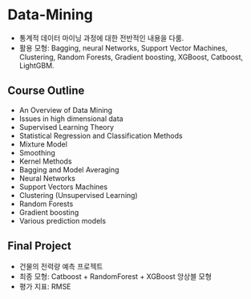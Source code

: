 # Data-Mining

- 통계적 데이터 마이닝 과정에 대한 전반적인 내용을 다룸. 
- 활용 모형: Bagging, neural Networks, Support Vector Machines, Clustering, Random Forests, Gradient boosting, XGBoost, Catboost, LightGBM.

## Course Outline
* An Overview of Data Mining
* Issues in high dimensional data
* Supervised Learning Theory
* Statistical Regression and Classification Methods
* Mixture Model
* Smoothing
* Kernel Methods
* Bagging and Model Averaging
* Neural Networks
* Support Vectors Machines
* Clustering (Unsupervised Learning)
* Random Forests
* Gradient boosting
* Various prediction models

## Final Project 
* 건물의 전력량 예측 프로젝트
* 최종 모형: Catboost + RandomForest + XGBoost 앙상블 모형
* 평가 지표: RMSE 
